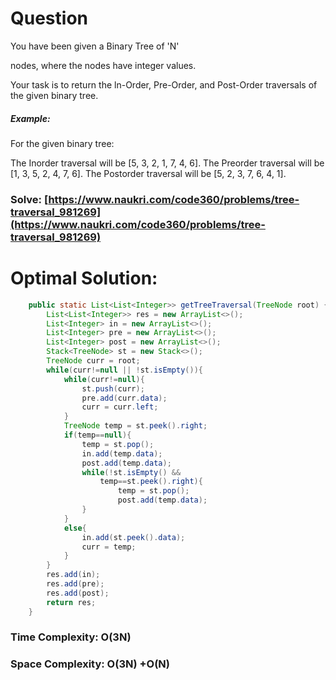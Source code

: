 # Question

You have been given a Binary Tree of 'N'

nodes, where the nodes have integer values.



Your task is to return the ln-Order, Pre-Order, and Post-Order traversals of the given binary tree.


##### Example:

For the given binary tree:

The Inorder traversal will be [5, 3, 2, 1, 7, 4, 6].
The Preorder traversal will be [1, 3, 5, 2, 4, 7, 6].
The Postorder traversal will be [5, 2, 3, 7, 6, 4, 1].



### Solve: [https://www.naukri.com/code360/problems/tree-traversal_981269](https://www.naukri.com/code360/problems/tree-traversal_981269)
   


# Optimal Solution:  
``` java
    public static List<List<Integer>> getTreeTraversal(TreeNode root) {
        List<List<Integer>> res = new ArrayList<>();
        List<Integer> in = new ArrayList<>();
        List<Integer> pre = new ArrayList<>();
        List<Integer> post = new ArrayList<>();
        Stack<TreeNode> st = new Stack<>();
        TreeNode curr = root;
        while(curr!=null || !st.isEmpty()){
            while(curr!=null){
                st.push(curr);
                pre.add(curr.data);
                curr = curr.left;
            }
            TreeNode temp = st.peek().right;
            if(temp==null){
                temp = st.pop();
                in.add(temp.data);
                post.add(temp.data);
                while(!st.isEmpty() && 
                    temp==st.peek().right){
                        temp = st.pop();
                        post.add(temp.data);
                }
            }
            else{
                in.add(st.peek().data);
                curr = temp;
            }
        }
        res.add(in);
        res.add(pre);
        res.add(post);
        return res;
    }
```
### Time Complexity: O(3N)  
### Space Complexity: O(3N) +O(N)